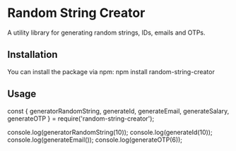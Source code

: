 # Random String Creator

A utility library for generating random strings, IDs, emails and OTPs.

## Installation

You can install the package via npm:
npm install random-string-creator

## Usage

const { generatorRandomString, generateId, generateEmail, generateSalary, generateOTP } = require('random-string-creator');

console.log(generatorRandomString(10));
console.log(generateId(10));
console.log(generateEmail());
console.log(generateOTP(6));

